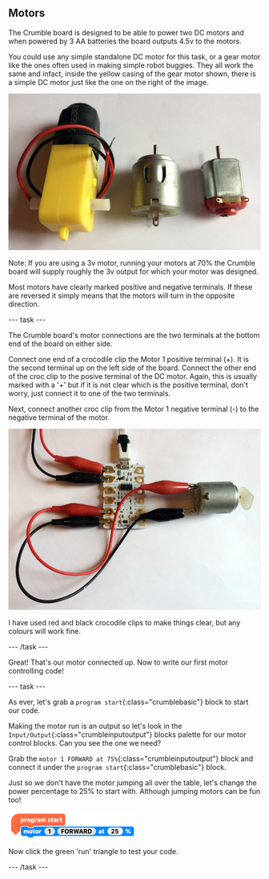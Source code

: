 ## Motors

The Crumble board is designed to be able to power two DC motors and when powered by 3 AA batteries the board outputs 4.5v to the motors.

You could use any simple standalone DC motor for this task, or a gear motor like the ones often used in making simple robot buggies. They all work the same and infact, inside the yellow casing of the gear motor shown, there is a simple DC motor just like the one on the right of the image.

![Three different DC motors](images/DC_motors.png)

Note: If you are using a 3v motor, running your motors at 70% the Crumble board will supply roughly the 3v output for which your motor was designed.

Most motors have clearly marked positive and negative terminals. If these are reversed it simply means that the motors will turn in the opposite direction.

--- task ---

The Crumble board's motor connections are the two terminals at the bottom end of the board on either side.

Connect one end of a crocodile clip the Motor 1 positive terminal (+). It is the second terminal up on the left side of the board. Connect the other end of the croc clip to the posive terminal of the DC motor. Again, this is usually marked with a '+' but if it is not clear which is the positive terminal, don't worry, just connect it to one of the two terminals.

Next, connect another croc clip from the Motor 1 negative terminal (-) to the negative terminal of the motor.

![Crumble to DC motor connections](images/motor_connections.png)

I have used red and black crocodile clips to make things clear, but any colours will work fine.

--- /task ---

Great! That's our motor connected up. Now to write our first motor controlling code!

--- task ---

As ever, let's grab a `program start`{:class="crumblebasic"} block to start our code.

Making the motor run is an output so let's look in the `Input/Output`{:class="crumbleinputoutput"} blocks palette for our motor control blocks. Can you see the one we need?

Grab the `motor 1 FORWARD at 75%`{:class="crumbleinputoutput"} block and connect it under the `program start`{:class="crumblebasic"} block.

Just so we don't have the motor jumping all over the table, let's change the power percentage to 25% to start with. Although jumping motors can be fun too!

![First Crumble DC motor code](images/Crumble_motor_forward_code.png)

Now click the green 'run' triangle to test your code.






--- /task ---
